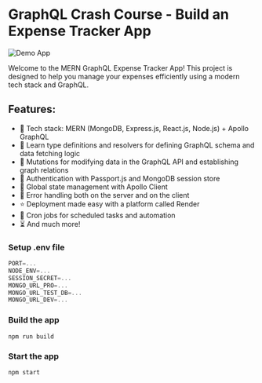 # GraphQL Crash Course - Build an Expense Tracker App

![Demo App](https://i.ibb.co/WHyMscm/Screenshot-42.png)


Welcome to the MERN GraphQL Expense Tracker App! This project is designed to help you manage your expenses efficiently using a modern tech stack and GraphQL.

## Features:

-   🌟 Tech stack: MERN (MongoDB, Express.js, React.js, Node.js) + Apollo GraphQL
-   📝 Learn type definitions and resolvers for defining GraphQL schema and data fetching logic
-   🔄 Mutations for modifying data in the GraphQL API and establishing graph relations
-   🎃 Authentication with Passport.js and MongoDB session store
-   🚀 Global state management with Apollo Client
-   🐞 Error handling both on the server and on the client
-   ⭐ Deployment made easy with a platform called Render
-   👾 Cron jobs for scheduled tasks and automation
-   ⏳ And much more!

### Setup .env file

```js
PORT=...
NODE_ENV=...
SESSION_SECRET=...
MONGO_URL_PRO=...
MONGO_URL_TEST_DB=...
MONGO_URL_DEV=...
```

### Build the app

```shell
npm run build
```

### Start the app

```shell
npm start
```
